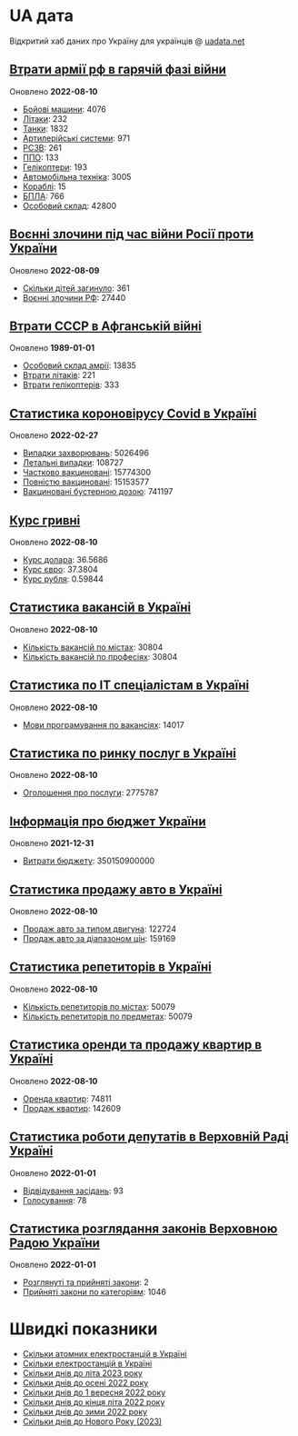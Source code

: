 # UA дата
Відкритий хаб даних про Україну для українців @ [uadata.net](https://uadata.net/)

## [Втрати армії рф в гарячій фазі війни](https://uadata.net/vtraty-rf.data)
Оновлено **2022-08-10**

- [Бойові машини](https://uadata.net/vtraty-rf:bbm.data): 4076
- [Літаки](https://uadata.net/vtraty-rf:planes.data): 232
- [Танки](https://uadata.net/vtraty-rf:tanks.data): 1832
- [Артилерійські системи](https://uadata.net/vtraty-rf:artilery.data): 971
- [РСЗВ](https://uadata.net/vtraty-rf:rszv.data): 261
- [ППО](https://uadata.net/vtraty-rf:ppo.data): 133
- [Гелікоптери](https://uadata.net/vtraty-rf:helicopters.data): 193
- [Автомобільна техніка](https://uadata.net/vtraty-rf:auto.data): 3005
- [Кораблі](https://uadata.net/vtraty-rf:ships.data): 15
- [БПЛА](https://uadata.net/vtraty-rf:bpla.data): 766
- [Особовий склад](https://uadata.net/vtraty-rf.data): 42800

## [Воєнні злочини під час війни Росії проти України](https://uadata.net/zlochiny-rf.data)
Оновлено **2022-08-09**

- [Скільки дітей загинуло](https://uadata.net/zlochiny-rf.data): 361
- [Воєнні злочини РФ](https://uadata.net/zlochiny-rf:registered-crimes.data): 27440

## [Втрати СССР в Афганській війні](https://uadata.net/vtraty-su-in-afgan.data)
Оновлено **1989-01-01**

- [Особовий склад амрії](https://uadata.net/vtraty-su-in-afgan.data): 13835
- [Втрати літаків](https://uadata.net/vtraty-su-in-afgan:soviet-aircraft-losses-in-afgan-war.data): 221
- [Втрати гелікоптерів](https://uadata.net/vtraty-su-in-afgan:soviet-helicopters-losses-in-afgan-war.data): 333

## [Статистика короновірусу Covid в Україні](https://uadata.net/corona.data)
Оновлено **2022-02-27**

- [Випадки захворювань](https://uadata.net/corona.data): 5026496
- [Летальні випадки](https://uadata.net/corona:totla-deaths.data): 108727
- [Частково вакциновані](https://uadata.net/corona:persons-vaccinated.data): 15774300
- [Повністю вакциновані](https://uadata.net/corona:persons-fully-vaccinated.data): 15153577
- [Вакциновані бустерною дозою](https://uadata.net/corona:persons-with-booster.data): 741197

## [Курс гривні](https://uadata.net/kurs-hryvni.data)
Оновлено **2022-08-10**

- [Курс долара](https://uadata.net/kurs-hryvni.data): 36.5686
- [Курс євро](https://uadata.net/kurs-hryvni:euro-to-hryvna.data): 37.3804
- [Курс рубля](https://uadata.net/kurs-hryvni:fubl-to-hryvna.data): 0.59844

## [Статистика вакансій в Україні](https://uadata.net/rynok-praci.data)
Оновлено **2022-08-10**

- [Кількість вакансій по містах](https://uadata.net/rynok-praci.data): 30804
- [Кількість вакансій по професіях](https://uadata.net/rynok-praci:positions.data): 30804

## [Статистика по ІТ спеціалістам в Україні](https://uadata.net/rozrobka-softu.data)
Оновлено **2022-08-10**

- [Мови програмування по вакансіях](https://uadata.net/rozrobka-softu.data): 14017

## [Статистика по ринку послуг в Україні](https://uadata.net/poslugy.data)
Оновлено **2022-08-10**

- [Оголошення про послуги](https://uadata.net/poslugy.data): 2775787

## [Інформація про бюджет України](https://uadata.net/budget.data)
Оновлено **2021-12-31**

- [Витрати бюджету](https://uadata.net/budget.data): 350150900000

## [Статистика продажу авто в Україні](https://uadata.net/automobiles.data)
Оновлено **2022-08-10**

- [Продаж авто за типом двигуна](https://uadata.net/automobiles.data): 122724
- [Продаж авто за діапазоном цін](https://uadata.net/automobiles:auto-prices.data): 159169

## [Статистика репетиторів в Україні](https://uadata.net/tutors.data)
Оновлено **2022-08-10**

- [Кількість репетиторів по містах](https://uadata.net/tutors.data): 50079
- [Кількість репетиторів по предметах](https://uadata.net/tutors:tutor-subjects.data): 50079

## [Статистика оренди та продажу квартир в Україні](https://uadata.net/flats.data)
Оновлено **2022-08-10**

- [Оренда квартир](https://uadata.net/flats.data): 74811
- [Продаж квартир](https://uadata.net/flats:sell-flat.data): 142609

## [Статистика роботи депутатів в Верховній Раді Україні](https://uadata.net/rada-deputats.data)
Оновлено **2022-01-01**

- [Відвідування засідань](https://uadata.net/rada-deputats.data): 93
- [Голосування](https://uadata.net/rada-deputats:deputy-votes.data): 78

## [Статистика розглядання законів Верховною Радою України](https://uadata.net/rada-laws.data)
Оновлено **2022-01-01**

- [Розглянуті та прийняті закони](https://uadata.net/rada-laws.data): 2
- [Прийняті закони по категоріям](https://uadata.net/rada-laws:laws-by-cat.data): 1046

# Швидкі показники
- [Скільки атомних електростанцій в Україні](https://uadata.net/skilki-yadenih-stanciy.data)
- [Скільки електростанцій в Україні](https://uadata.net/skilki-electro-stanciy.data)
- [Скільки днів до літа 2023 року](https://uadata.net/skilki-dniv-do-lita.data)
- [Скільки днів до осені 2022 року](https://uadata.net/skilki-dniv-do-oseni.data)
- [Скільки днів до 1 вересня 2022 року](https://uadata.net/skilki-dniv-do-1-veresnya.data)
- [Скільки днів до кінця літа 2022 року](https://uadata.net/skilki-dniv-do-kinca-lita.data)
- [Скільки днів до зими 2022 року](https://uadata.net/skilki-dniv-do-zymy.data)
- [Скільки днів до Нового Року (2023)](https://uadata.net/skilki-dniv-do-novoho-roku.data)

